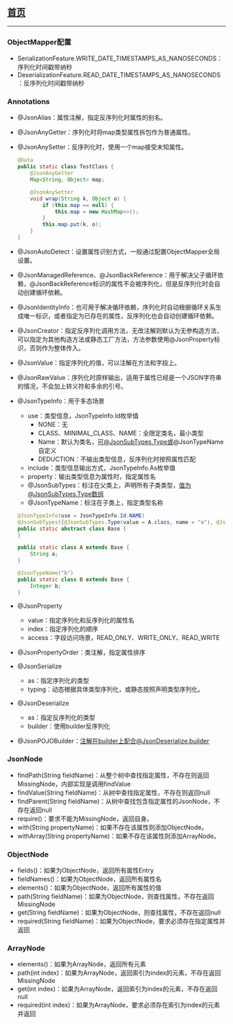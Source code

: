 ## [首页](/blog/)

***

### ObjectMapper配置
- SerializationFeature.WRITE_DATE_TIMESTAMPS_AS_NANOSECONDS：序列化时间戳带纳秒
- DeserializationFeature.READ_DATE_TIMESTAMPS_AS_NANOSECONDS：反序列化时间戳带纳秒

### Annotations

- @JsonAlias：属性注解，指定反序列化时属性的别名。

- @JsonAnyGetter：序列化时将map类型属性拆包作为普通属性。

- @JsonAnySetter：反序列化时，使用一个map接受未知属性。

    ```java
    @Data
    public static class TestClass {
        @JsonAnyGetter
        Map<String, Object> map;

        @JsonAnySetter
        void wrap(String k, Object o) {
            if (this.map == null) {
                this.map = new HashMap<>();
            }
            this.map.put(k, o);
        }
    }
    ```

- @JsonAutoDetect：设置属性识别方式，一般通过配置ObjectMapper全局设置。

- @JsonManagedReference、@JsonBackReference：用于解决父子循环依赖，@JsonBackReference标识的属性不会被序列化，但是反序列化时会自动创建循环依赖。

- @JsonIdentityInfo：也可用于解决循环依赖，序列化时自动根据循环关系生成唯一标识，或者指定为已存在的属性，反序列化也会自动创建循环依赖。

- @JsonCreator：指定反序列化调用方法，无改注解则默认为无参构造方法，可以指定为其他构造方法或静态工厂方法，方法参数使用@JsonProperty标识，否则作为整体传入。

- @JsonValue：指定序列化的值，可以注解在方法和字段上。

- @JsonRawValue：序列化时原样输出，适用于属性已经是一个JSON字符串的情况，不会加上转义符和多余的引号。

- @JsonTypeInfo：用于多态场景
    - use：类型信息，JsonTypeInfo.Id枚举值
        - NONE：无
        - CLASS、MINIMAL_CLASS、NAME：全限定类名，最小类型
        - Name：默认为类名，可@JsonSubTypes.Type或@JsonTypeName自定义
        - DEDUCTION：不输出类型信息，反序列化时按照属性匹配
    - include：类型信息输出方式，JsonTypeInfo.As枚举值
    - property：输出类型信息为属性时，指定属性名
    - @JsonSubTypes：标注在父类上，声明所有子类类型，值为@JsonSubTypes.Type数组
    - @JsonTypeName：标注在子类上，指定类型名称

    ```java
    @JsonTypeInfo(use = JsonTypeInfo.Id.NAME)
    @JsonSubTypes({@JsonSubTypes.Type(value = A.class, name = "a"), @JsonSubTypes.Type(B.class)})
    public static abstract class Base {
    }

    public static class A extends Base {
        String a;
    }

    @JsonTypeName("b")
    public static class B extends Base {
        Integer b;
    }
    ```

- @JsonProperty
    - value：指定序列化和反序列化的属性名
    - index：指定序列化的顺序
    - access：字段访问场景，READ_ONLY、WRITE_ONLY、READ_WRITE

- @JsonPropertyOrder：类注解，指定属性排序

- @JsonSerialize
    - as：指定序列化的类型
    - typing：动态根据具体类型序列化，或静态按照声明类型序列化。

- @JsonDeserialize
    - as：指定反序列化的类型
    - builder：使用builder反序列化
    
- @JsonPOJOBuilder：注解在builder上配合@JsonDeserialize.builder

### JsonNode
- findPath(String fieldName)：从整个树中查找指定属性，不存在则返回MissingNode，内部实现是调用findValue
- findValue(String fieldName)：从树中查找指定属性，不存在则返回null
- findParent(String fieldName)：从树中查找包含指定属性的JsonNode，不存在返回null
- require()：要求不能为MissingNode，返回自身。
- with(String propertyName)：如果不存在该属性则添加ObjectNode。
- withArray(String propertyName)：如果不存在该属性则添加ArrayNode。

### ObjectNode
- fields()：如果为ObjectNode，返回所有属性Entry
- fieldNames()：如果为ObjectNode，返回所有属性名
- elements()：如果为ObjectNode，返回所有属性的值
- path(String fieldName)：如果为ObjectNode，则查找属性，不存在返回MissingNode
- get(String fieldName)：如果为ObjectNode，则查找属性，不存在返回null
- required(String fieldName)：如果为ObjectNode，要求必须存在指定属性并返回

### ArrayNode
- elements()：如果为ArrayNode，返回所有元素
- path(int index)：如果为ArrayNode，返回索引为index的元素，不存在返回MissingNode
- get(int index)：如果为ArrayNode，返回索引为index的元素，不存在返回null
- required(int index)：如果为ArrayNode，要求必须存在索引为index的元素并返回